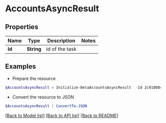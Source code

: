 # AccountsAsyncResult
## Properties

Name | Type | Description | Notes
------------ | ------------- | ------------- | -------------
**Id** | **String** | id of the task | 

## Examples

- Prepare the resource
```powershell
$AccountsAsyncResult = Initialize-BetaAccountsAsyncResult  -Id 2c91808474683da6017468693c260195
```

- Convert the resource to JSON
```powershell
$AccountsAsyncResult | ConvertTo-JSON
```

[[Back to Model list]](../README.md#documentation-for-models) [[Back to API list]](../README.md#documentation-for-api-endpoints) [[Back to README]](../README.md)

